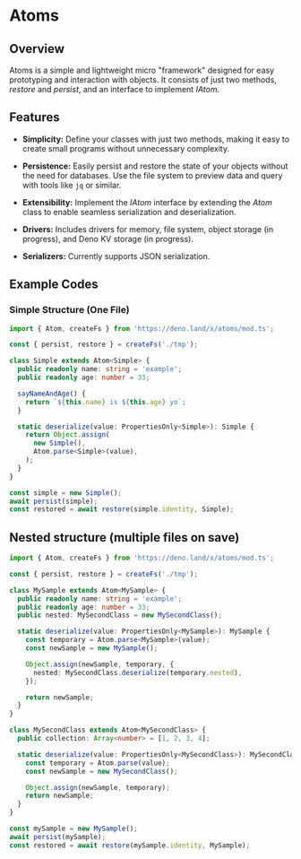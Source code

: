 # Atoms

## Overview

Atoms is a simple and lightweight micro "framework" designed for easy
prototyping and interaction with objects. It consists of just two methods,
_restore_ and _persist_, and an interface to implement _IAtom_.

## Features

- **Simplicity:** Define your classes with just two methods, making it easy to
  create small programs without unnecessary complexity.

- **Persistence:** Easily persist and restore the state of your objects without
  the need for databases. Use the file system to preview data and query with
  tools like `jq` or similar.

- **Extensibility:** Implement the _IAtom_ interface by extending the _Atom_
  class to enable seamless serialization and deserialization.

- **Drivers:** Includes drivers for memory, file system, object storage (in
  progress), and Deno KV storage (in progress).

- **Serializers:** Currently supports JSON serialization.

## Example Codes

### Simple Structure (One File)

```typescript
import { Atom, createFs } from 'https://deno.land/x/atoms/mod.ts';

const { persist, restore } = createFs('./tmp');

class Simple extends Atom<Simple> {
  public readonly name: string = 'example';
  public readonly age: number = 33;

  sayNameAndAge() {
    return `${this.name} is ${this.age} yo`;
  }

  static deserialize(value: PropertiesOnly<Simple>): Simple {
    return Object.assign(
      new Simple(),
      Atom.parse<Simple>(value),
    );
  }
}

const simple = new Simple();
await persist(simple);
const restored = await restore(simple.identity, Simple);
```

## Nested structure (multiple files on save)

```ts
import { Atom, createFs } from 'https://deno.land/x/atoms/mod.ts';

const { persist, restore } = createFs('./tmp');

class MySample extends Atom<MySample> {
  public readonly name: string = 'example';
  public readonly age: number = 33;
  public nested: MySecondClass = new MySecondClass();

  static deserialize(value: PropertiesOnly<MySample>): MySample {
    const temporary = Atom.parse<MySample>(value);
    const newSample = new MySample();

    Object.assign(newSample, temporary, {
      nested: MySecondClass.deserialize(temporary.nested),
    });

    return newSample;
  }
}

class MySecondClass extends Atom<MySecondClass> {
  public collection: Array<number> = [1, 2, 3, 4];

  static deserialize(value: PropertiesOnly<MySecondClass>): MySecondClass {
    const temporary = Atom.parse(value);
    const newSample = new MySecondClass();

    Object.assign(newSample, temporary);
    return newSample;
  }
}

const mySample = new MySample();
await persist(mySample);
const restored = await restore(mySample.identity, MySample);
```
